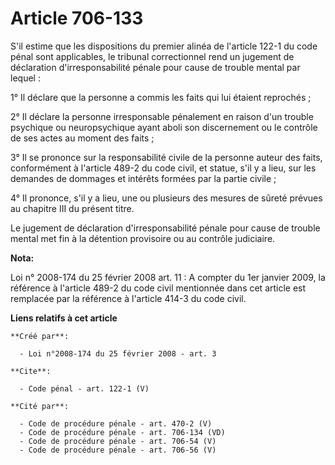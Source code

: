 # Article 706-133

S'il estime que les dispositions du premier alinéa de l'article 122-1 du code pénal sont applicables, le tribunal
correctionnel rend un jugement de déclaration d'irresponsabilité pénale pour cause de trouble mental par lequel : 

1° Il déclare que la personne a commis les faits qui lui étaient reprochés ; 

2° Il déclare la personne irresponsable pénalement en raison d'un trouble psychique ou neuropsychique ayant aboli son
discernement ou le contrôle de ses actes au moment des faits ; 

3° Il se prononce sur la responsabilité civile de la personne auteur des faits, conformément à l'article 489-2 du code civil,
et statue, s'il y a lieu, sur les demandes de dommages et intérêts formées par la partie civile ; 

4° Il prononce, s'il y a lieu, une ou plusieurs des mesures de sûreté prévues au chapitre III du présent titre. 

Le jugement de déclaration d'irresponsabilité pénale pour cause de trouble mental met fin à la détention provisoire ou au
contrôle judiciaire.

**Nota:**

Loi n° 2008-174 du 25 février 2008 art. 11 : A compter du 1er janvier 2009, la référence à l'article 489-2 du code civil
mentionnée dans cet article est remplacée par la référence à l'article 414-3 du code civil.

**Liens relatifs à cet article**

	**Créé par**:

	  - Loi n°2008-174 du 25 février 2008 - art. 3

	**Cite**:

	  - Code pénal - art. 122-1 (V)

	**Cité par**:

	  - Code de procédure pénale - art. 470-2 (V)
	  - Code de procédure pénale - art. 706-134 (VD)
	  - Code de procédure pénale - art. 706-54 (V)
	  - Code de procédure pénale - art. 706-56 (V)

